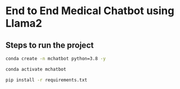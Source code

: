 # End to End Medical Chatbot using Llama2

## Steps to run the project

```bash
conda create -n mchatbot python=3.8 -y
```

```bash
conda activate mchatbot
```
```bash
pip install -r requirements.txt
```
